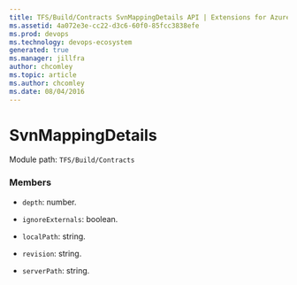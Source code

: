 ```yaml
---
title: TFS/Build/Contracts SvnMappingDetails API | Extensions for Azure DevOps Services
ms.assetid: 4a072e3e-cc22-d3c6-60f0-85fcc3838efe
ms.prod: devops
ms.technology: devops-ecosystem
generated: true
ms.manager: jillfra
author: chcomley
ms.topic: article
ms.author: chcomley
ms.date: 08/04/2016
---
```


# SvnMappingDetails

Module path: `TFS/Build/Contracts`


### Members

* `depth`: number. 

* `ignoreExternals`: boolean. 

* `localPath`: string. 

* `revision`: string. 

* `serverPath`: string. 

